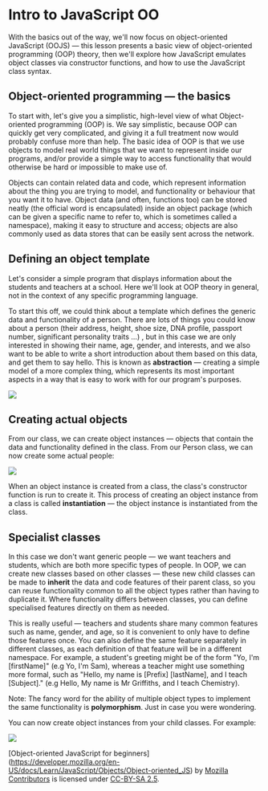 # Intro to JavaScript OO

With the basics out of the way, we'll now focus on object-oriented JavaScript (OOJS) — this lesson presents a basic view of object-oriented programming (OOP) theory, then we'll explore how JavaScript emulates object classes via constructor functions, and how to use the JavaScript class syntax.

## Object-oriented programming — the basics

To start with, let's give you a simplistic, high-level view of what Object-oriented programming (OOP) is. We say simplistic, because OOP can quickly get very complicated, and giving it a full treatment now would probably confuse more than help. The basic idea of OOP is that we use objects to model real world things that we want to represent inside our programs, and/or provide a simple way to access functionality that would otherwise be hard or impossible to make use of.

Objects can contain related data and code, which represent information about the thing you are trying to model, and functionality or behaviour that you want it to have. Object data (and often, functions too) can be stored neatly (the official word is encapsulated) inside an object package (which can be given a specific name to refer to, which is sometimes called a namespace), making it easy to structure and access; objects are also commonly used as data stores that can be easily sent across the network.

## Defining an object template

Let's consider a simple program that displays information about the students and teachers at a school. Here we'll look at OOP theory in general, not in the context of any specific programming language.

To start this off, we could think about a template which defines the generic data and functionality of a person. There are lots of things you could know about a person (their address, height, shoe size, DNA profile, passport number, significant personality traits ...) , but in this case we are only interested in showing their name, age, gender, and interests, and we also want to be able to write a short introduction about them based on this data, and get them to say hello. This is known as **abstraction** — creating a simple model of a more complex thing, which represents its most important aspects in a way that is easy to work with for our program's purposes.

<img src="https://mdn.mozillademos.org/files/13889/person-diagram.png" />

## Creating actual objects

From our class, we can create object instances — objects that contain the data and functionality defined in the class. From our Person class, we can now create some actual people:

<img src="https://mdn.mozillademos.org/files/15163/MDN-Graphics-instantiation-2-fixed.png" />

When an object instance is created from a class, the class's constructor function is run to create it. This process of creating an object instance from a class is called **instantiation** — the object instance is instantiated from the class.

## Specialist classes

In this case we don't want generic people — we want teachers and students, which are both more specific types of people. In OOP, we can create new classes based on other classes — these new child classes can be made to **inherit** the data and code features of their parent class, so you can reuse functionality common to all the object types rather than having to duplicate it.  Where functionality differs between classes, you can define specialised features directly on them as needed.


This is really useful — teachers and students share many common features such as name, gender, and age, so it is convenient to only have to define those features once. You can also define the same feature separately in different classes, as each definition of that feature will be in a different namespace. For example, a student's greeting might be of the form "Yo, I'm [firstName]" (e.g Yo, I'm Sam), whereas a teacher might use something more formal, such as "Hello, my name is [Prefix] [lastName], and I teach [Subject]." (e.g Hello, My name is Mr Griffiths, and I teach Chemistry).

Note: The fancy word for the ability of multiple object types to implement the same functionality is **polymorphism**. Just in case you were wondering.

You can now create object instances from your child classes. For example:

<img src="https://mdn.mozillademos.org/files/13885/MDN-Graphics-instantiation-teacher-3.png" />

[Object-oriented JavaScript for beginners]
(https://developer.mozilla.org/en-US/docs/Learn/JavaScript/Objects/Object-oriented_JS) by [Mozilla Contributors](https://developer.mozilla.org/en-US/docs/Learn/JavaScript/Objects/Object-oriented_JS$hitory) is licensed under [CC-BY-SA 2.5](http://creativecommons.org/licenses/by-sa/2.5/).
